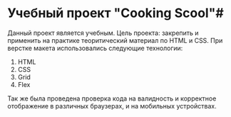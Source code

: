 # Учебный проект "Cooking Scool"#

Данный проект является учебным. 
Цель проекта: закрепить и применить на практике теоритический материал по HTML и CSS.
При верстке макета использовались следующие технологии:
1. HTML
2. CSS
3. Grid
4. Flex

Так же была проведена проверка кода на валидность и корректное отображение в различных браузерах, и на мобильных устройствах.

